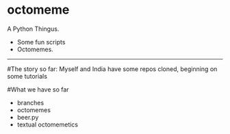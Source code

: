 # octomeme
A Python Thingus.
* Some fun scripts
* Octomemes.
-------------------------------

#The story so far:
Myself and India have some repos cloned, beginning on some tutorials

#What we have so far
* branches
* octomemes
* beer.py
* textual octomemetics
